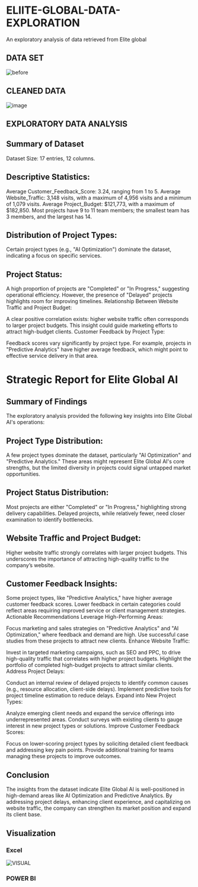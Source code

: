 # ELIITE-GLOBAL-DATA-EXPLORATION
An exploratory analysis of data retrieved from Elite global 

## DATA SET

![before](https://github.com/user-attachments/assets/6c077afb-4eed-456a-b837-29f2e473b562)

## CLEANED DATA

![image](https://github.com/user-attachments/assets/6c21d0a1-5cd8-4db9-b4a0-dbcb9e6dbb78)

## EXPLORATORY DATA ANALYSIS

## Summary of Dataset

Dataset Size: 17 entries, 12 columns.

## Descriptive Statistics:

Average Customer_Feedback_Score: 3.24, ranging from 1 to 5.
Average Website_Traffic: 3,148 visits, with a maximum of 4,956 visits and a minimum of 1,079 visits.
Average Project_Budget: $121,773, with a maximum of $182,850.
Most projects have 9 to 11 team members; the smallest team has 3 members, and the largest has 14.

## Distribution of Project Types:

Certain project types (e.g., "AI Optimization") dominate the dataset, indicating a focus on specific services.

## Project Status:

A high proportion of projects are "Completed" or "In Progress," suggesting operational efficiency. However, the presence of "Delayed" projects highlights room for improving timelines.
Relationship Between Website Traffic and Project Budget:

A clear positive correlation exists: higher website traffic often corresponds to larger project budgets. This insight could guide marketing efforts to attract high-budget clients.
Customer Feedback by Project Type:

Feedback scores vary significantly by project type. For example, projects in "Predictive Analytics" have higher average feedback, which might point to effective service delivery in that area.
 ​​
# Strategic Report for Elite Global AI

## Summary of Findings

The exploratory analysis provided the following key insights into Elite Global AI's operations:

## Project Type Distribution:

A few project types dominate the dataset, particularly "AI Optimization" and "Predictive Analytics."
These areas might represent Elite Global AI's core strengths, but the limited diversity in projects could signal untapped market opportunities.

## Project Status Distribution:

Most projects are either "Completed" or "In Progress," highlighting strong delivery capabilities.
Delayed projects, while relatively fewer, need closer examination to identify bottlenecks.

## Website Traffic and Project Budget:

Higher website traffic strongly correlates with larger project budgets. This underscores the importance of attracting high-quality traffic to the company’s website.

## Customer Feedback Insights:

Some project types, like "Predictive Analytics," have higher average customer feedback scores.
Lower feedback in certain categories could reflect areas requiring improved service or client management strategies.
Actionable Recommendations
Leverage High-Performing Areas:

Focus marketing and sales strategies on "Predictive Analytics" and "AI Optimization," where feedback and demand are high.
Use successful case studies from these projects to attract new clients.
Enhance Website Traffic:

Invest in targeted marketing campaigns, such as SEO and PPC, to drive high-quality traffic that correlates with higher project budgets.
Highlight the portfolio of completed high-budget projects to attract similar clients.
Address Project Delays:

Conduct an internal review of delayed projects to identify common causes (e.g., resource allocation, client-side delays).
Implement predictive tools for project timeline estimation to reduce delays.
Expand into New Project Types:

Analyze emerging client needs and expand the service offerings into underrepresented areas.
Conduct surveys with existing clients to gauge interest in new project types or solutions.
Improve Customer Feedback Scores:

Focus on lower-scoring project types by soliciting detailed client feedback and addressing key pain points.
Provide additional training for teams managing these projects to improve outcomes.

## Conclusion

The insights from the dataset indicate Elite Global AI is well-positioned in high-demand areas like AI Optimization and Predictive Analytics. By addressing project delays, enhancing client experience, and capitalizing on website traffic, the company can strengthen its market position and expand its client base.

## Visualization

### Excel

![VISUAL](https://github.com/user-attachments/assets/4ef63d18-0d32-45ae-aecf-e49170f7ef1d)

### POWER BI


